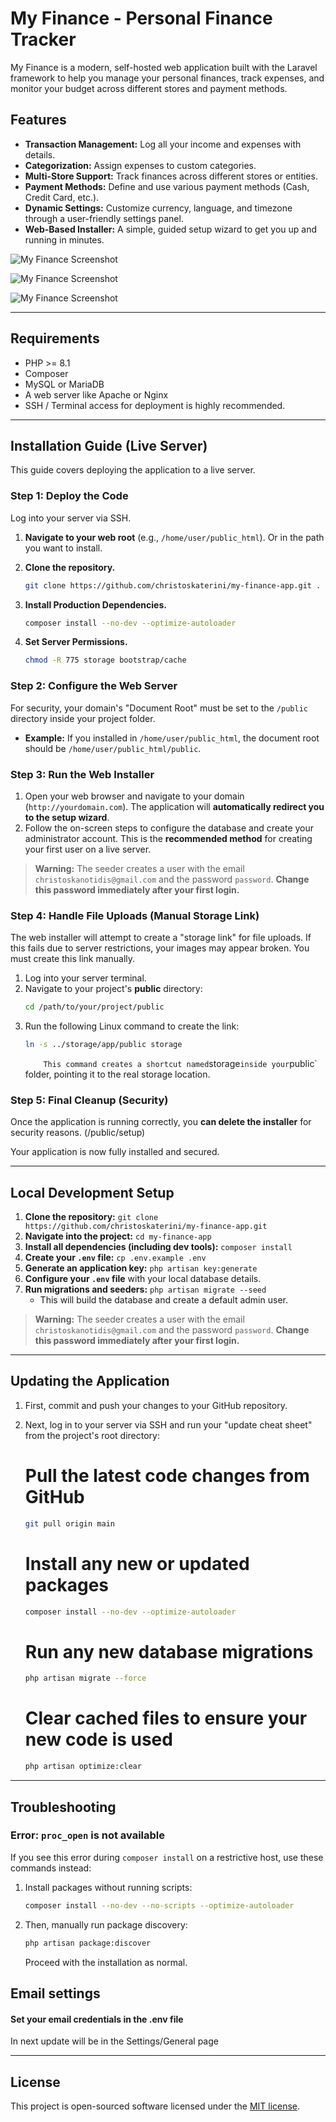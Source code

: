 # My Finance - Personal Finance Tracker

My Finance is a modern, self-hosted web application built with the Laravel framework to help you manage your personal finances, track expenses, and monitor your budget across different stores and payment methods.

## Features

-   **Transaction Management:** Log all your income and expenses with details.
-   **Categorization:** Assign expenses to custom categories.
-   **Multi-Store Support:** Track finances across different stores or entities.
-   **Payment Methods:** Define and use various payment methods (Cash, Credit Card, etc.).
-   **Dynamic Settings:** Customize currency, language, and timezone through a user-friendly settings panel.
-   **Web-Based Installer:** A simple, guided setup wizard to get you up and running in minutes.

![My Finance Screenshot](public/05.png)

![My Finance Screenshot](public/06.png)

![My Finance Screenshot](public/08.png)

---

## Requirements

-   PHP >= 8.1
-   Composer
-   MySQL or MariaDB
-   A web server like Apache or Nginx
-   SSH / Terminal access for deployment is highly recommended.

---

## Installation Guide (Live Server)

This guide covers deploying the application to a live server.

### Step 1: Deploy the Code

Log into your server via SSH.

1.  **Navigate to your web root** (e.g., `/home/user/public_html`). Or in the path you want to install.
2.  **Clone the repository.**

    ```bash
    git clone https://github.com/christoskaterini/my-finance-app.git .
    ```

3.  **Install Production Dependencies.**

    ```bash
    composer install --no-dev --optimize-autoloader
    ```

4.  **Set Server Permissions.**
    ```bash
    chmod -R 775 storage bootstrap/cache
    ```

### Step 2: Configure the Web Server

For security, your domain's "Document Root" must be set to the `/public` directory inside your project folder.

-   **Example:** If you installed in `/home/user/public_html`, the document root should be `/home/user/public_html/public`.

### Step 3: Run the Web Installer

1.  Open your web browser and navigate to your domain (`http://yourdomain.com`). The application will **automatically redirect you to the setup wizard**.
2.  Follow the on-screen steps to configure the database and create your administrator account. This is the **recommended method** for creating your first user on a live server.

> **Warning:** The seeder creates a user with the email `christoskanotidis@gmail.com` and the password `password`. **Change this password immediately after your first login.**

### Step 4: Handle File Uploads (Manual Storage Link)

The web installer will attempt to create a "storage link" for file uploads. If this fails due to server restrictions, your images may appear broken. You must create this link manually.

1.  Log into your server terminal.
2.  Navigate to your project's **public** directory:
    ```bash
    cd /path/to/your/project/public
    ```
3.  Run the following Linux command to create the link:
    ```bash
    ln -s ../storage/app/public storage
    ```
    `    This command creates a shortcut named`storage`inside your`public` folder, pointing it to the real storage location.

### Step 5: Final Cleanup (Security)

Once the application is running correctly, you **can delete the installer** for security reasons. (/public/setup)

Your application is now fully installed and secured.

---

## Local Development Setup

1.  **Clone the repository:** `git clone https://github.com/christoskaterini/my-finance-app.git`
2.  **Navigate into the project:** `cd my-finance-app`
3.  **Install all dependencies (including dev tools):** `composer install`
4.  **Create your `.env` file:** `cp .env.example .env`
5.  **Generate an application key:** `php artisan key:generate`
6.  **Configure your `.env` file** with your local database details.
7.  **Run migrations and seeders:** `php artisan migrate --seed`
    -   This will build the database and create a default admin user.

> **Warning:** The seeder creates a user with the email `christoskanotidis@gmail.com` and the password `password`. **Change this password immediately after your first login.**

---

## Updating the Application

1.  First, commit and push your changes to your GitHub repository.
2.  Next, log in to your server via SSH and run your "update cheat sheet" from the project's root directory:

    # Pull the latest code changes from GitHub

    ```bash
    git pull origin main
    ```

    # Install any new or updated packages

    ```bash
    composer install --no-dev --optimize-autoloader
    ```

    # Run any new database migrations

    ```bash
    php artisan migrate --force
    ```

    # Clear cached files to ensure your new code is used

    ```bash
    php artisan optimize:clear
    ```

---

## Troubleshooting

### Error: `proc_open` is not available

If you see this error during `composer install` on a restrictive host, use these commands instead:

1.  Install packages without running scripts:
    ```bash
    composer install --no-dev --no-scripts --optimize-autoloader
    ```
2.  Then, manually run package discovery:
    ```bash
    php artisan package:discover
    ```
    Proceed with the installation as normal.

## Email settings

#### Set your email credentials in the .env file

In next update will be in the Settings/General page

---

## License

This project is open-sourced software licensed under the [MIT license](LICENSE).

```

```
